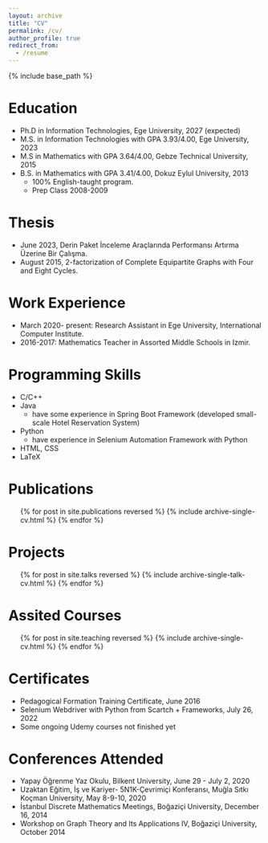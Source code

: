 ```yaml
---
layout: archive
title: "CV"
permalink: /cv/
author_profile: true
redirect_from:
  - /resume
---
```


{% include base_path %}

Education
======
* Ph.D in Information Technologies, Ege University, 2027 (expected)
* M.S. in Information Technologies with GPA 3.93/4.00, Ege University, 2023
* M.S in Mathematics with GPA 3.64/4.00, Gebze Technical University, 2015 
* B.S. in Mathematics with GPA 3.41/4.00, Dokuz Eylul University, 2013
  * 100% English-taught program. 
  * Prep Class 2008-2009

Thesis
======
* June 2023, Derin Paket İnceleme Araçlarında Performansı Artırma Üzerine Bir Çalışma.
* August 2015, 2-factorization of Complete Equipartite Graphs with Four and Eight Cycles.

Work Experience
======
* March 2020- present: Research Assistant in Ege University, International Computer Institute.
* 2016-2017: Mathematics Teacher in Assorted Middle Schools in Izmir.
  
Programming Skills
======
* C/C++
* Java 
  * have some experience in Spring Boot Framework (developed small-scale Hotel Reservation System)
* Python
  * have experience in Selenium Automation Framework with Python
* HTML, CSS
* LaTeX

Publications
======
  <ul>{% for post in site.publications reversed %}
    {% include archive-single-cv.html %}
  {% endfor %}</ul>
  
Projects
======
  <ul>{% for post in site.talks reversed %}
    {% include archive-single-talk-cv.html  %}
  {% endfor %}</ul>
  
Assited Courses
======
  <ul>{% for post in site.teaching reversed %}
    {% include archive-single-cv.html %}
  {% endfor %}</ul>

Certificates
======
* Pedagogical Formation Training Certificate, June 2016
* Selenium Webdriver with Python from Scartch + Frameworks, July 26, 2022
* Some ongoing Udemy courses not finished yet
  
Conferences Attended
======
* Yapay Öğrenme Yaz Okulu, Bilkent University, June 29 - July 2, 2020
* Uzaktan Eğitim, İş ve Kariyer- 5N1K-Çevrimiçi Konferansı, Muğla Sıtkı Koçman University, May 8-9-10, 2020
* İstanbul Discrete Mathematics Meetings, Boğaziçi University, December 16, 2014
* Workshop on Graph Theory and Its Applications IV, Boğaziçi University, October 2014